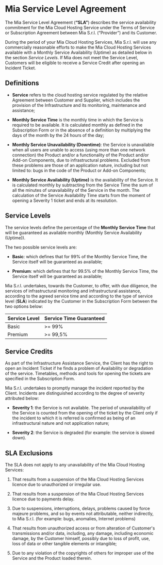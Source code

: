 # Mia Service Level Agreement       

The Mia Service Level Agreement (**“SLA”**) describes the service availability commitment for the Mia Cloud Hosting Service under the Terms of Service or Subscription Agreement between Mia S.r.l. (“Provider”) and its Customer.

During the period of your Mia Cloud Hosting Services, Mia S.r.l. will use any commercially reasonable efforts to make the Mia Cloud Hosting Services available with a Monthly Service Availability (Uptime) as detailed below in the section *Service Levels*. If Mia does not meet the Service Level, Customers will be eligible to receive a Service Credit after opening an Incident Ticket.

## Definitions        

* **Service** refers to the cloud hosting service regulated by the relative Agreement between Customer and Supplier, which includes the provision of the Infrastructure and its monitoring, maintenance and assistance;

* **Monthly Service Time** is the monthly time in which the Service is required to be available. It is calculated monthly as defined in the Subscription Form or in the absence of a definition by multiplying the days of the month by the 24 hours of the day;

* **Monthly Service Unavailability (Downtime)**: the Service is unavailable when all users are unable to access (using more than one network connection) the Product and/or a functionality of the Product and/or Add-on Components, due to infrastructural problems. Excluded from these problems are those of an application nature, including but not limited to: bugs in the code of the Product or Add-on Components;

* **Monthly Service Availability (Uptime)** is the availability of the Service. It is calculated monthly by subtracting from the Service Time the sum of all the minutes of unavailability of the Service in the month. The calculation of the Service Availability Time starts from the moment of opening a Severity 1 ticket and ends at its resolution.

## Service Levels        

The service levels define the percentage of the **Monthly Service Time** that will be guaranteed as available monthly (Monthly Service Availability (Uptime)).

The two possible service levels are:

* **Basic**: which defines that for 99% of the Monthly Service Time, the Service itself will be guaranteed as available; 

* **Premium**: which defines that for 99.5% of the Monthly Service Time, the Service itself will be guaranteed as available;

Mia S.r.l. undertakes, towards the Customer, to offer, with due diligence, the services of infrastructural monitoring and infrastructural assistance, according to the agreed service time and according to the type of service level (**SLA**) indicated by the Customer in the Subscription Form between the two options below:

Service Level | Service Time Guaranteed 
-------| -------|
Basic| >= 99%
Premium| >= 99,5%

## Service Credits

As part of the Infrastructure Assistance Service, the Client has the right to open an Incident Ticket if he finds a problem of Availability or degradation of the service. Timetables, methods and tools for opening the tickets are specified in the Subscription Form.

Mia S.r.l. undertakes to promptly manage the incident reported by the Client. Incidents are distinguished according to the degree of severity attributed below:

* **Severity 1**: the Service is not available. The period of unavailability of the Service is counted from the opening of the ticket by the Client only if the incident to which it is referred is confirmed as being of an infrastructural nature and not application nature;

* **Severity 2**: the Service is degraded (for example: the service is slowed down).

## SLA Exclusions

The SLA does not apply to any unavailability of the Mia Cloud Hosting Services:

1. That results from a suspension of the Mia Cloud Hosting Services licence due to unauthorized or irregular use.

2. That results from a suspension of the Mia Cloud Hosting Services licence due to payments delay.

3. Due to suspensions, interruptions, delays, problems caused by force majeure problems, and so by events not attributable, neither indirectly, to Mia S.r.l. (for example: bugs, anomalies, Internet problems)

4. That results from unauthorized access or from alteration of Customer's transmissions and/or data, including,  any damage, including economic damage, by the Customer himself, possibly due to loss of profit, use, loss of data or other tangible elements or intangible;

5. Due to any violation of the copyrights of others for improper use of the Service and the Product loaded therein.









